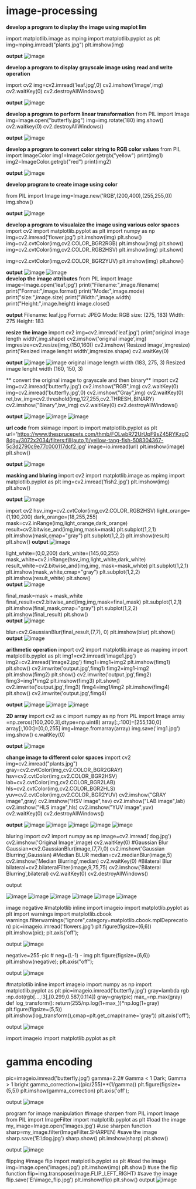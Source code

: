# image-processing
**develop a program to display the image  using maplot lim**

import  matplotlib.image as mping
import matplotlib.pyplot as plt
img=mping.imread("plants.jpg")
plt.imshow(img)
<br>


**output**
![image](https://user-images.githubusercontent.com/98379636/173807666-3e34e188-5958-4541-b78b-1fd5ab7a0a19.png)

**develop a program to display grayscale image using read and write operation**

import cv2
img=cv2.imread('leaf.jpg',0)
cv2.imshow('image',img)
cv2.waitKey(0)
cv2.destroyAllWindows()
<br>

**output**
![image](https://user-images.githubusercontent.com/98379636/173809118-3ced8e51-adca-4d45-9492-0d1deb0d2270.png)

**develop a program to perform  linear transformation**
from PIL import Image
img=Image.open("butterfly.jpg")
img=img.rotate(180)
img.show()
cv2.waitkey(0)
cv2.destroyAllWindows()
<br>

**output**
![image](https://user-images.githubusercontent.com/98379636/173812041-90023fe5-c81f-4c11-b209-dbcec7166c9e.png)

**develop a program to convert color string to RGB color values**
from PIL import ImageColor
img1=ImageColor.getrgb("yellow")
print(img1)
img2=ImageColor.getrgb("red")
print(img2)
<br>

**output**
![image](https://user-images.githubusercontent.com/98379636/173816890-df46b402-dba1-4e2c-beb6-e6c2199df74b.png)

**develop program to create image using color**

from PIL import Image
img=Image.new('RGB',(200,400),(255,255,0))
img.show()
<br>

**output**
![image](https://user-images.githubusercontent.com/98379636/173818248-46edcf1e-1469-4ed5-9f6d-75ce0e62dcdd.png)

**develop a program to visualaize the image using various color spaces**
import cv2
import matplotlib.pyplot as plt
import numpy as np
img=cv2.imread('flower.jpg')
plt.imshow(img)
plt.show()
img=cv2.cvtColor(img,cv2.COLOR_BGR2RGB)
plt.imshow(img)
plt.show()
img=cv2.cvtColor(img,cv2.COLOR_RGB2HSV)
plt.imshow(img)
plt.show()

img=cv2.cvtColor(img,cv2.COLOR_BGR2YUV)
plt.imshow(img)
plt.show()
<br>

**output**
![image](https://user-images.githubusercontent.com/98379636/174038855-7f2f3122-23b2-4d45-8a83-320e2b34c7ce.png)
![image](https://user-images.githubusercontent.com/98379636/174039208-f7eeaf8d-318e-477a-bfe5-1dee2d8bf280.png)
<br>
**develop the image attributes**
from PIL import Image
image=Image.open('leaf.jpg')
print("Filename:",image.filename)
print("Format:",image.format)
print("Mode:",image.mode)
print("size:",image.size)
print("Width:",image.width)
print("Height:",image.height)
image.close()
<br>

**output**
Filename: leaf.jpg
Format: JPEG
Mode: RGB
size: (275, 183)
Width: 275
Height: 183
<br>

**resize the image**
import cv2
img=cv2.imread('leaf.jpg')
print('original image length width',img.shape)
cv2.imshow('original image',img)
imgresize=cv2.resize(img,(150,160))
cv2.imshow('Resized image',imgresize)
print('Resized  image lenght width',imgresize.shape)
cv2.waitKey(0)
<br>

**output**
![image](https://user-images.githubusercontent.com/98379636/174053815-c2f64396-e82c-4451-8af2-0d18280a445b.png)
![image](https://user-images.githubusercontent.com/98379636/174054040-e3d2d88d-53c5-4660-9e7d-e8824e71d7c5.png)
original image length width (183, 275, 3)
Resized  image lenght width (160, 150, 3)
<br>

** convert the original image to grayscale and then binary**
import cv2
img=cv2.imread('butterfly.jpg')
cv2.imshow("RGB",img)
cv2.waitKey(0)
img=cv2.imread('butterfly.jpg',0)
cv2.imshow("Gray",img)
cv2.waitKey(0)
ret,bw_img=cv2.threshold(img,127,255,cv2.THRESH_BINARY)
cv2.imshow("Binary",bw_img)
cv2.waitKey(0)
cv2.destroyAllWindows()
<br>

**output**
![image](https://user-images.githubusercontent.com/98379636/174061189-81144c5d-05a4-4b38-8ca5-eec901b62d84.png)
![image](https://user-images.githubusercontent.com/98379636/174061294-31734fa9-3444-4c1b-bc89-80efed51ac15.png)
![image](https://user-images.githubusercontent.com/98379636/174061435-1678c746-8240-400b-bfbb-2a294a4e526c.png)

**url code**
from skimage import io
import matplotlib.pyplot as plt
url='https://www.thesprucepets.com/thmb/FOLwbR72UrUpF9sZ45RYKzgO8dg=/3072x2034/filters:fill(auto,1)/yellow-tang-fish-508304367-5c3d2790c9e77c000117dcf2.jpg'
image=io.imread(url)
plt.imshow(image)
plt.show()
<br>

**output**
![image](https://user-images.githubusercontent.com/98379636/175009258-2e38cf41-f147-4dbb-8f17-9258018f33d7.png)
<br>

**masking and bluring**
import cv2
import matplotlib.image as mpimg
import matplotlib.pyplot as plt
img=cv2.imread('fish2.jpg')
plt.imshow(img)
plt.show()
<br>

**output**
![image](https://user-images.githubusercontent.com/98379636/175265766-58df5657-899f-4b4c-8e54-142a45a47459.png)
<br>


import cv2
hsv_img=cv2.cvtColor(img,cv2.COLOR_RGB2HSV)
light_orange=(1,190,200)
dark_orange=(18,255,255)
mask=cv2.inRange(img,light_orange,dark_orange)
result=cv2.bitwise_and(img,img,mask=mask)
plt.subplot(1,2,1)
plt.imshow(mask,cmap="gray")
plt.subplot(1,2,2)
plt.imshow(result)
plt.show()
**output**
![image](https://user-images.githubusercontent.com/98379636/175266169-6d459996-5420-4de2-80d2-86d283028503.png)

light_white=(0,0,200)
dark_white=(145,60,255)
mask_white=cv2.inRange(hsv_img,light_white,dark_white)
result_white=cv2.bitwise_and(img,img, mask=mask_white)
plt.subplot(1,2,1)
plt.imshow(mask_white,cmap="gray")
plt.subplot(1,2,2)
plt.imshow(result_white)
plt.show()
<br>
**output**
![image](https://user-images.githubusercontent.com/98379636/175266773-4fe3c966-c827-4b93-81b4-2c154b403481.png)
<br>

final_mask=mask + mask_white
final_result=cv2.bitwise_and(img,img,mask=final_mask)
plt.subplot(1,2,1)
plt.imshow(final_mask,cmap="gray")
plt.subplot(1,2,2)
plt.imshow(final_result)
plt.show()
<br>
**output**
![image](https://user-images.githubusercontent.com/98379636/175267190-d8e8d0a9-27d6-4dcb-b845-f1ae199344e6.png)

blur=cv2.GaussianBlur(final_result,(7,7), 0)
plt.imshow(blur)
plt.show()
<br>
**output**
![image](https://user-images.githubusercontent.com/98379636/175268334-62299c3d-23f6-44d5-9d9f-66ee4c149371.png)

**arithmetic operation**
import cv2
import matplotlib.image as mapimg
import matplotlib.pyplot as plt
img1=cv2.imread('image1.jpg')
img2=cv2.imread('image2.jpg')
fimg1=img1+img2
plt.imshow(fimg1)
plt.show()
cv2.imwrite('output.jpg',fimg1)
fimg2=img1-img2
plt.imshow(fimg2)
plt.show()
cv2.imwrite('output.jpg',fimg2)
fimg3=img1*img2
plt.imshow(fimg3)
plt.show()
cv2.imwrite('output.jpg',fimg3)
fimg4=img1/img2
plt.imshow(fimg4)
plt.show()
cv2.imwrite('output.jpg',fimg4)

**output**
![image](https://user-images.githubusercontent.com/98379636/175273850-5c7dad34-955f-4405-9c57-56e09e5a7b6d.png)
![image](https://user-images.githubusercontent.com/98379636/175274176-f118e509-006f-474f-87cf-cedf27b51698.png)
![image](https://user-images.githubusercontent.com/98379636/175274280-285c650c-51f5-4fd8-84f1-d994a3f78761.png)

**2D array**
import cv2 as c
import numpy as np
from PIL import Image
array =np.zeros([100,200,3],dtype=np.uint8)
array[:,:100]=[255,130,0]
array[:,100:]=[0,0,255]
img=Image.fromarray(array)
img.save('img1.jpg')
img.show()
c.waitKey(0)

**output**
![image](https://user-images.githubusercontent.com/98379636/175282663-d4283469-a74a-4387-b5ea-6d3f72eb18b9.png)

**change image to different color spaces**
import cv2
img=cv2.imread("plants.jpg")
gray=cv2.cvtColor(img,cv2.COLOR_BGR2GRAY)
hsv=cv2.cvtColor(img,cv2.COLOR_BGR2HSV)
lab=cv2.cvtColor(img,cv2.COLOR_BGR2LAB)
hls=cv2.cvtColor(img,cv2.COLOR_BGR2HLS)
yuv=cv2.cvtColor(img,cv2.COLOR_BGR2YUV)
cv2.imshow("GRAY image",gray)
cv2.imshow("HSV image",hsv)
cv2.imshow("LAB image",lab)
cv2.imshow("HLS image",hls)
cv2.imshow("YUV image",yuv)
cv2.waitKey(0)
cv2.destroyAllWindows()

**output**
![image](https://user-images.githubusercontent.com/98379636/175287156-63845181-57fd-4aff-90db-a14ecd54953f.png)
![image](https://user-images.githubusercontent.com/98379636/175287272-fde770fc-2b54-4174-b12c-494d284430f8.png)
![image](https://user-images.githubusercontent.com/98379636/175287355-53233039-b1da-4198-b7bc-acbd4c0c8ead.png)
![image](https://user-images.githubusercontent.com/98379636/175287467-13195a4d-fb76-47f9-90f2-4636edeb2f49.png)
![image](https://user-images.githubusercontent.com/98379636/175287573-027de779-eb23-4a1c-b586-829ef1061d6b.png)

bluring
import cv2
import numpy as np
image=cv2.imread('dog.jpg')
cv2.imshow('Original Image',image)
cv2.waitKey(0)
#Gaussian Blur
Gaussian=cv2.GaussianBlur(image,(7,7),0)
cv2.imshow('Gaussian Blurring',Gaussian)
#Median BLUR
median=cv2.medianBlur(image,5)
cv2.imshow('Median Blurring',median)
cv2.waitKey(0)
#Bilateral Blur
bilateral=cv2.bilateralFilter(image,9,75,75)
cv2.imshow('Bilateral Blurring',bilateral)
cv2.waitKey(0)
cv2.destroyAllWindows()

output

![image](https://user-images.githubusercontent.com/98379636/179921789-c03dbca7-9da4-4b58-8cd4-3673e4c46711.png)
![image](https://user-images.githubusercontent.com/98379636/179921913-2411eef6-086a-4b47-9252-b5586e2513f0.png)
![image](https://user-images.githubusercontent.com/98379636/179922176-f6385c88-3fb6-47c4-be93-e27c12696ab6.png)
![image](https://user-images.githubusercontent.com/98379636/179922320-9bac4ebe-a893-473e-9ffe-1eb1ea6e7121.png)
![image](https://user-images.githubusercontent.com/98379636/179922461-3bdc44c9-268e-4a1a-a6c5-afa0627ba35e.png)
![image](https://user-images.githubusercontent.com/98379636/179924089-5c835363-cbc1-4730-bea1-d4f5e0c72bec.png)


image negative
#matplotlib inline
import imageio
import matplotlib.pyplot as plt
import warnings
import matplotlib.cbook
warnings.filterwarnings("ignore",category=matplotlib.cbook.mplDeprecation)
pic=imageio.imread('flowers.jpg')
plt.figure(figsize=(6,6))
plt.imshow(pic);
plt.axis('off');

output
![image](https://user-images.githubusercontent.com/98379636/179958046-959b43c0-ec18-4e40-bee4-df62f9725fc1.png)

negative=255-pic # neg=(L-1) - img
plt.figure(figsize=(6,6))
plt.imshow(negative);
plt.axis("off");

output
![image](https://user-images.githubusercontent.com/98379636/179959116-fd8d7f47-ba1d-41fe-9af9-b79a30ed04ea.png)

#matplotlib inline
import imageio
import numpy as np
import matplotlib.pyplot as plt
pic=imageio.imread('butterfly.jpg')
gray=lambda rgb :np.dot(rgb[...,:3],[0.299,0.587,0.114])
gray=gray(pic)
max_=np.max(gray)
def log_transform():
    return(255/np.log(1+max_))*np.log(1+gray)
plt.figure(figsize=(5,5))
plt.imshow(log_transform(),cmap=plt.get_cmap(name='gray'))
plt.axis('off');

output
![image](https://user-images.githubusercontent.com/98379636/179959721-14091578-d287-43d2-875c-8ea3b790ad17.png)

import imageio
import matplotlib.pyplot as plt
# gamma encoding
pic=imageio.imread('butterfly.jpg')
gamma=2.2# Gamma < 1 Dark; Gamma > 1 bright
gamma_correction=((pic/255)**(1/gamma))
plt.figure(figsize=(5,5))
plt.imshow(gamma_correction)
plt.axis('off');

output
![image](https://user-images.githubusercontent.com/98379636/179961155-54e29d67-649c-4bc8-b315-8d8526e3546a.png)

program for image manipulation
#image sharpen
from PIL import Image
from PIL import ImageFilter
import matplotlib.pyplot as plt
#load the image
my_image=Image.open('images.jpg')
#use sharpen function
sharp=my_image.filter(ImageFilter.SHARPEN)
#save the image
sharp.save('E:\dog.jpg')
sharp.show()
plt.imshow(sharp)
plt.show()

output
![image](https://user-images.githubusercontent.com/98379636/179965821-9ddb4329-0469-4250-8148-04227c992d3a.png)

flipping
#image flip
import matplotlib.pyplot as plt
#load the image
img=Image.open('images.jpg')
plt.imshow(img)
plt.show()
#use the flip function
flip=img.transpose(Image.FLIP_LEFT_RIGHT)
#save the image
flip.save('E:\image_flip.jpg')
plt.imshow(flip)
plt.show()
output
![image](https://user-images.githubusercontent.com/98379636/179966032-ee3d65e3-71c0-4d89-bac5-ef3a0ff551ac.png)






















































